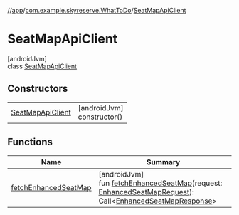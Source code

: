 //[app](../../../index.md)/[com.example.skyreserve.WhatToDo](../index.md)/[SeatMapApiClient](index.md)

# SeatMapApiClient

[androidJvm]\
class [SeatMapApiClient](index.md)

## Constructors

| | |
|---|---|
| [SeatMapApiClient](-seat-map-api-client.md) | [androidJvm]<br>constructor() |

## Functions

| Name | Summary |
|---|---|
| [fetchEnhancedSeatMap](fetch-enhanced-seat-map.md) | [androidJvm]<br>fun [fetchEnhancedSeatMap](fetch-enhanced-seat-map.md)(request: [EnhancedSeatMapRequest](../../com.example.skyreserve.model/-enhanced-seat-map-request/index.md)): <!---  GfmCommand {"@class":"org.jetbrains.dokka.gfm.ResolveLinkGfmCommand","dri":{"packageName":"retrofit2","classNames":"Call","callable":null,"target":{"@class":"org.jetbrains.dokka.links.PointingToDeclaration"},"extra":null}} --->Call<!--- --->&lt;[EnhancedSeatMapResponse](../../com.example.skyreserve.model/-enhanced-seat-map-response/index.md)&gt; |
